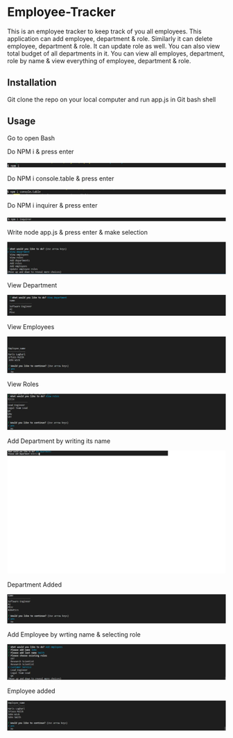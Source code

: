 # Employee-Tracker
 This is an employee tracker to keep track of you all employees. This application can add employee, department & role. Similarly it can delete employee, department & role. It can update role as well. You can also view total budget of all departments in it.  You can view all employes, department, role by name & view everything of employee, department & role.

## Installation
Git clone the repo on your local computer and run app.js in Git bash shell


## Usage 
Go to open Bash 

Do NPM i & press enter

![Images/e1.png](Images/e1.png)

Do NPM i console.table & press enter

![Images/e2.png](Images/e2.png)

Do NPM i inquirer & press enter

![Images/e3.png](Images/e3.png)

Write node app.js & press enter & make selection 

![Images/e4.png](Images/e4.png)

View Department 

![Images/e5.png](Images/e5.png)

View Employees 

![Images/e6.png](Images/e6.png)

View Roles 

![Images/e7.png](Images/e7.png)

Add Department by writing its name

![Images/e8.png](Images/e8.png)

Department Added 

![Images/e9.png](Images/e9.png)

Add Employee by wrting name & selecting role 

![Images/e10.png](Images/e10.png)

Employee added 

![Images/e11.png](Images/e11.png)


